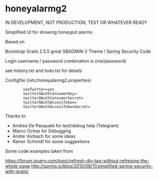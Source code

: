 # honeyalarmg2

IN DEVELOPMENT, NOT PRODUCTION, TEST OR WHATEVER READY

Simplified UI for showing honeypot alarms


Based on

Bootstrap
Grails 2.5.5
great SBADMIN-2 Theme !
Spring Security Code



Login username / password combination is (me/password)


see history.txt and todo.txt for details

Configfile (/etc/honeyalarmg2.properties)

            useTwitter=yes
            twitterOAuthConsumerKey= 
            twitterOAuthConsumerSecret= 
            twitterOAuthAccessToken= 
            twitterOAuthAccessTokenSecret= 


Thanks to

- Andrea De Pasquale for test/debug help (Telegram)
- Marco Ochse for Debugging
- Andre Vorbach for some ideas
- Rainer Schmidt for some suggestions


Some code examples taken from

https://forum.jquery.com/topic/refresh-div-tag-without-refresing-the-whole-page
http://spring.io/blog/2010/08/11/simplified-spring-security-with-grails/
